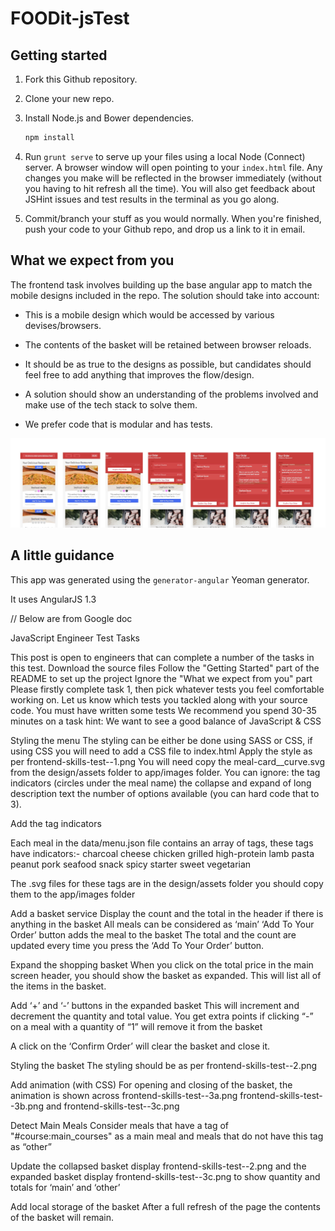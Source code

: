 FOODit-jsTest
=============

## Getting started

1. Fork this Github repository.

2. Clone your new repo.

3. Install Node.js and Bower dependencies.

    ```sh
    npm install
    ```

4. Run `grunt serve` to serve up your files using a local Node (Connect) server. A browser window will open pointing to your `index.html` file. Any changes you make will be reflected in the browser immediately (without you having to hit refresh all the time). You will also get feedback about JSHint issues and test results in the terminal as you go along.

5. Commit/branch your stuff as you would normally. When you're finished, push your code to your Github repo, and drop us a link to it in email.

## What we expect from you

The frontend task involves building up the base angular app to match the mobile designs included in the repo.
The solution should take into account:

- This is a mobile design which would be accessed by various devises/browsers.

- The contents of the basket will be retained between browser reloads.

- It should be as true to the designs as possible, but candidates should feel free to add anything that improves the flow/design.

- A solution should show an understanding of the problems involved and make use of the tech stack to solve them.

- We prefer code that is modular and has tests.

![Design overview](/design/mockups/menu_design--overview.jpg?raw=true "Design overview")


## A little guidance

This app was generated using the `generator-angular` Yeoman generator.

It uses AngularJS 1.3

// Below are from Google doc

 JavaScript Engineer Test Tasks

This post is open to engineers that can complete a number of the tasks in this test.
Download the source files
Follow the "Getting Started" part of the README to set up the project
Ignore the "What we expect from you" part
Please firstly complete task 1, then pick whatever tests you feel comfortable working on. Let us know which tests you tackled along with your source code.
You must have written some tests
We recommend you spend 30-35 minutes on a task
hint: We want to see a good balance of JavaScript & CSS

Styling the menu
The styling can be either be done using SASS or CSS, if using CSS you will need to add a CSS file to index.html
Apply the style as per frontend-skills-test--1.png
You will need copy the meal-card__curve.svg from the design/assets folder to app/images folder.
You can ignore:
the tag indicators (circles under the meal name)
the collapse and expand of long description text
the number of options available (you can hard code that to 3).


Add the tag indicators

Each meal in the data/menu.json file contains an array of tags, these tags have indicators:-
charcoal
cheese
chicken
grilled
high-protein
lamb
pasta
peanut
pork
seafood
snack
spicy
starter
sweet
vegetarian

The .svg files for these tags are in the design/assets folder you should copy them to the app/images folder

Add a basket service
Display the count and the total in the header if there is anything in the basket
All meals can be considered as ‘main’
‘Add To Your Order’ button adds the meal to the basket
The total and the count are updated every time you press the ‘Add To Your Order’ button.

Expand the shopping basket
When you click on the total price in the main screen header, you should show the basket as expanded. This will list all of the items in the basket.

Add ‘+’ and ‘-’ buttons in the expanded basket
This will increment and decrement the quantity and total value.
You get extra points if clicking “-” on a meal with a quantity of “1” will remove it from the basket

A click on the ‘Confirm Order’ will clear the basket and close it.

Styling the basket
The styling should be as per frontend-skills-test--2.png

Add animation (with CSS)
For opening and closing of the basket, the animation is shown across
frontend-skills-test--3a.png
frontend-skills-test--3b.png
and
frontend-skills-test--3c.png


Detect Main Meals
Consider meals that have a tag of "#course:main_courses" as a main meal and meals that do not have this tag as “other”

Update the collapsed basket display frontend-skills-test--2.png and the expanded basket display frontend-skills-test--3c.png to show quantity and totals for ‘main’ and ‘other’


Add local storage of the basket
After a full refresh of the page the contents of the basket will remain.
